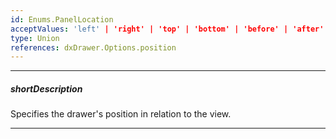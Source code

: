 ```yaml
---
id: Enums.PanelLocation
acceptValues: 'left' | 'right' | 'top' | 'bottom' | 'before' | 'after'
type: Union
references: dxDrawer.Options.position
---
```

---
##### shortDescription
Specifies the drawer's position in relation to the view.

---
